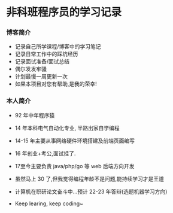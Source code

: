 # 非科班程序员的学习记录

### 博客简介

+ 记录自己所学课程/博客中的学习笔记
+ 记录日常工作中的踩坑经历
+ 记录面试准备/面试总结
+ 偶尔发发牢骚
+ 计划最慢一周更新一次
+ 如果本项目对您有帮助,是我的荣幸!

### 本人简介

+ 92 年中年程序猿

+ 14 年本科电气自动化专业, 半路出家自学编程
+ 14-15 年主要从事网络硬件环境搭建及前端页面编写
+ 16 年创业+考公,面试挂了.
+ 17至今主要负责 java/php/go 等 web 后端方向开发
+ 虽然马上 30 了,但我觉得编程年龄不是问题,能持续学习才是王道
+ 计算机在职研论文奋斗中...预计 22-23 年答辩(选题机器学习方向)
+ Keep learing, keep coding~

